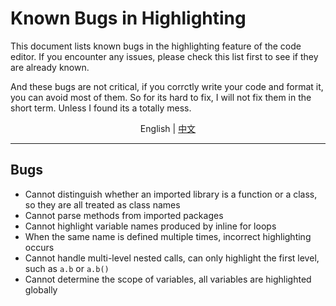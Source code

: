 # Known Bugs in Highlighting

This document lists known bugs in the highlighting feature of the code editor. If you encounter any issues, please check this list first to see if they are already known.

And these bugs are not critical, if you corrctly write your code and format it, you can avoid most of them. So for its hard to fix, I will not fix them in the short term. Unless I found its a totally mess.

<div align="center">English | <a href="./SemanticHighlighting-zh-CN.md">中文</a></div>

---

## Bugs

-   Cannot distinguish whether an imported library is a function or a class, so they are all treated as class names
-   Cannot parse methods from imported packages
-   Cannot highlight variable names produced by inline for loops
-   When the same name is defined multiple times, incorrect highlighting occurs
-   Cannot handle multi-level nested calls, can only highlight the first level, such as `a.b` or `a.b()`
-   Cannot determine the scope of variables, all variables are highlighted globally
